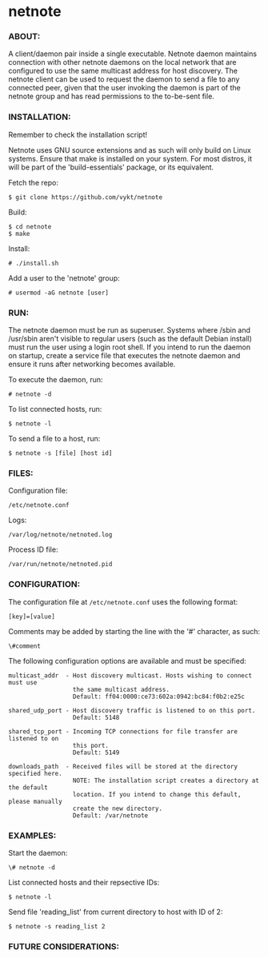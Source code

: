 # netnote


### ABOUT:

A client/daemon pair inside a single executable. Netnote daemon maintains connection
with other netnote daemons on the local network that are configured to use the same
multicast address for host discovery. The netnote client can be used to request the
daemon to send a file to any connected peer, given that the user invoking the daemon
is part of the netnote group and has read permissions to the to-be-sent file.


### INSTALLATION:

Remember to check the installation script! 

Netnote uses GNU source extensions and as such will only build on Linux systems. 
Ensure that make is installed on your system. For most distros, it will be part of 
the 'build-essentials' package, or its equivalent.

Fetch the repo:
```
$ git clone https://github.com/vykt/netnote
```

Build:
```
$ cd netnote
$ make
```

Install:
```
# ./install.sh
```

Add a user to the 'netnote' group:
```
# usermod -aG netnote [user]
```


### RUN:

The netnote daemon must be run as superuser. Systems where /sbin and /usr/sbin aren't 
visible to regular users (such as the default Debian install) must run the user 
using a login root shell. If you intend to run the daemon on startup, create a 
service file that executes the netnote daemon and ensure it runs after networking 
becomes available.

To execute the daemon, run:
```
# netnote -d
```

To list connected hosts, run:
```
$ netnote -l
```

To send a file to a host, run:
```
$ netnote -s [file] [host id]
```


### FILES:

Configuration file:
```
/etc/netnote.conf
```

Logs:
```
/var/log/netnote/netnoted.log
```

Process ID file:
```
/var/run/netnote/netnoted.pid
```


### CONFIGURATION:

The configuration file at ```/etc/netnote.conf``` uses the following format:
```
[key]=[value]
```

Comments may be added by starting the line with the '#' character, as such:
```
\#comment
```

The following configuration options are available and must be specified:
```
multicast_addr  - Host discovery multicast. Hosts wishing to connect must use 
                  the same multicast address.
				  Default: ff04:0000:ce73:602a:0942:bc84:f0b2:e25c
```

```
shared_udp_port - Host discovery traffic is listened to on this port. 
                  Default: 5148
```

```
shared_tcp_port - Incoming TCP connections for file transfer are listened to on
                  this port.
				  Default: 5149
```

```
downloads_path  - Received files will be stored at the directory specified here.
                  NOTE: The installation script creates a directory at the default 
				  location. If you intend to change this default, please manually 
				  create the new directory.
                  Default: /var/netnote
```


### EXAMPLES:

Start the daemon:
```
\# netnote -d
```

List connected hosts and their repsective IDs:
```
$ netnote -l
```

Send file 'reading_list' from current directory to host with ID of 2:
```
$ netnote -s reading_list 2
```


### FUTURE CONSIDERATIONS:
